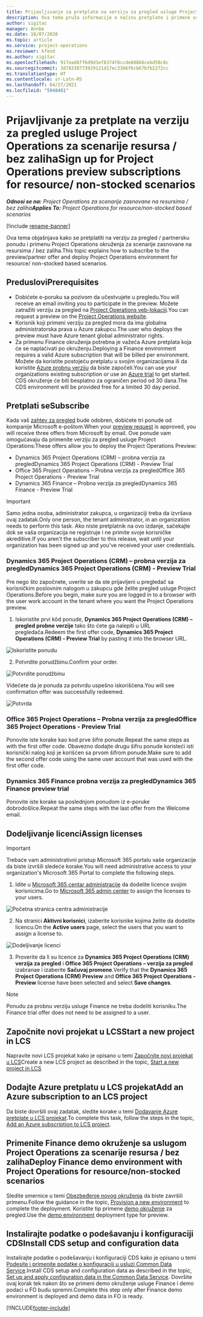 ```yaml
---
title: Prijavljivanje za pretplate na verziju za pregled usluge Project Operations za scenarije resursa / bez zaliha
description: Ova tema pruža informacije o načinu pretplate i primene usluge Project Operations za scenarije zasnovane na resursima / bez zaliha.
author: sigitac
manager: Annbe
ms.date: 10/07/2020
ms.topic: article
ms.service: project-operations
ms.reviewer: kfend
ms.author: sigitac
ms.openlocfilehash: 917ead8ff6d9d3ef8374f8ccde608b6cebd50c8c
ms.sourcegitcommit: 3d78338773929121d17ec3386f6cb67bfb2272cc
ms.translationtype: HT
ms.contentlocale: sr-Latn-RS
ms.lasthandoff: 04/27/2021
ms.locfileid: "5948481"
---
```

# <a name="sign-up-for-project-operations-preview-subscriptions-for-resource-non-stocked-scenarios"></a><span data-ttu-id="ef790-103">Prijavljivanje za pretplate na verziju za pregled usluge Project Operations za scenarije resursa / bez zaliha</span><span class="sxs-lookup"><span data-stu-id="ef790-103">Sign up for Project Operations preview subscriptions for resource/ non-stocked scenarios</span></span>

<span data-ttu-id="ef790-104">_**Odnosi se na:** Project Operations za scenarije zasnovane na resursima / bez zaliha_</span><span class="sxs-lookup"><span data-stu-id="ef790-104">_**Applies To:** Project Operations for resource/non-stocked based scenarios_</span></span>

[!include [rename-banner](~/includes/cc-data-platform-banner.md)]

<span data-ttu-id="ef790-105">Ova tema objašnjava kako se pretplatiti na verziju za pregled / partnersku ponudu i primenu Project Operations okruženja za scenarije zasnovane na resursima / bez zaliha.</span><span class="sxs-lookup"><span data-stu-id="ef790-105">This topic explains how to subscribe to the preview/partner offer and deploy Project Operations environment for resource/ non-stocked based scenarios.</span></span>

## <a name="prerequisites"></a><span data-ttu-id="ef790-106">Preduslovi</span><span class="sxs-lookup"><span data-stu-id="ef790-106">Prerequisites</span></span>

- <span data-ttu-id="ef790-107">Dobićete e-poruku sa pozivom da učestvujete u pregledu.</span><span class="sxs-lookup"><span data-stu-id="ef790-107">You will receive an email inviting you to participate in the preview.</span></span> <span data-ttu-id="ef790-108">Možete zatražiti verziju za pregled na [Project Operations veb-lokaciji](https://dynamics.microsoft.com/en-us/project-operations/overview/).</span><span class="sxs-lookup"><span data-stu-id="ef790-108">You can request a preview on the [Project Operations website](https://dynamics.microsoft.com/en-us/project-operations/overview/).</span></span>
- <span data-ttu-id="ef790-109">Korisnik koji primeni verziju za pregled mora da ima globalna administratorska prava u Azure zakupcu.</span><span class="sxs-lookup"><span data-stu-id="ef790-109">The user who deploys the preview must have Azure tenant global administrator rights.</span></span>
- <span data-ttu-id="ef790-110">Za primenu Finance okruženja potrebna je važeća Azure pretplata koja će se naplaćivati po okruženju.</span><span class="sxs-lookup"><span data-stu-id="ef790-110">Deploying a Finance environment requires a valid Azure subscription that will be billed per environment.</span></span> <span data-ttu-id="ef790-111">Možete da koristite postojeću pretplatu u svojim organizacijama ili da koristite [Azure probnu verziju](https://azure.microsoft.com/en-us/free/) da biste započeli.</span><span class="sxs-lookup"><span data-stu-id="ef790-111">You can use your organizations existing subscription or use an [Azure trial](https://azure.microsoft.com/en-us/free/) to get started.</span></span> <span data-ttu-id="ef790-112">CDS okruženje će biti besplatno za ograničen period od 30 dana.</span><span class="sxs-lookup"><span data-stu-id="ef790-112">The CDS environment will be provided free for a limited 30 day period.</span></span>

## <a name="subscribe"></a><span data-ttu-id="ef790-113">Pretplati se</span><span class="sxs-lookup"><span data-stu-id="ef790-113">Subscribe</span></span>

<span data-ttu-id="ef790-114">Kada vaš [zahtev za pregled](https://forms.office.com/FormsPro/Pages/ResponsePage.aspx?id=v4j5cvGGr0GRqy180BHbR56j8lZs0FdAvwT75_WNFyxUMkRDV1NYQU5TNjE2VjhKOVBUNVg2R0s1NC4u) bude odobren, dobićete tri ponude od kompanije Microsoft e-poštom.</span><span class="sxs-lookup"><span data-stu-id="ef790-114">When your [preview request](https://forms.office.com/FormsPro/Pages/ResponsePage.aspx?id=v4j5cvGGr0GRqy180BHbR56j8lZs0FdAvwT75_WNFyxUMkRDV1NYQU5TNjE2VjhKOVBUNVg2R0s1NC4u) is approved, you will receive three offers from Microsoft by email.</span></span> <span data-ttu-id="ef790-115">Ove ponude vam omogućavaju da primenite verziju za pregled usluge Project Operations:</span><span class="sxs-lookup"><span data-stu-id="ef790-115">These offers allow you to deploy the Project Operations Preview:</span></span>

- <span data-ttu-id="ef790-116">Dynamics 365 Project Operations (CRM) – probna verzija za pregled</span><span class="sxs-lookup"><span data-stu-id="ef790-116">Dynamics 365 Project Operations (CRM) - Preview Trial</span></span>
- <span data-ttu-id="ef790-117">Office 365 Project Operations – Probna verzija za pregled</span><span class="sxs-lookup"><span data-stu-id="ef790-117">Office 365 Project Operations - Preview Trial</span></span>
- <span data-ttu-id="ef790-118">Dynamics 365 Finance – Probna verzija za pregled</span><span class="sxs-lookup"><span data-stu-id="ef790-118">Dynamics 365 Finance - Preview Trial</span></span>

> [!IMPORTANT]
> <span data-ttu-id="ef790-119">Samo jedna osoba, administrator zakupca, u organizaciji treba da izvršava ovaj zadatak.</span><span class="sxs-lookup"><span data-stu-id="ef790-119">Only one person, the tenant administrator, in an organization needs to perform this task.</span></span> <span data-ttu-id="ef790-120">Ako niste pretplatnik na ovo izdanje, sačekajte dok se vaša organizacija ne registruje i ne primite svoje korisničke akreditive.</span><span class="sxs-lookup"><span data-stu-id="ef790-120">If you aren't the subscriber to this release, wait until your organization has been signed up and you've received your user credentials.</span></span>

### <a name="dynamics-365-project-operations-crm---preview-trial"></a><span data-ttu-id="ef790-121">Dynamics 365 Project Operations (CRM) – probna verzija za pregled</span><span class="sxs-lookup"><span data-stu-id="ef790-121">Dynamics 365 Project Operations (CRM) - Preview Trial</span></span> 

<span data-ttu-id="ef790-122">Pre nego što započnete, uverite se da ste prijavljeni u pregledač sa korisničkim poslovnim nalogom u zakupcu gde želite pregled usluge Project Operations.</span><span class="sxs-lookup"><span data-stu-id="ef790-122">Before you begin, make sure you are logged in to a browser with the user work account in the tenant where you want the Project Operations preview.</span></span>

1. <span data-ttu-id="ef790-123">Iskoristite prvi kôd ponude, **Dynamics 365 Project Operations (CRM) – pregled probne verzije** tako što ćete ga nalepiti u URL pregledača.</span><span class="sxs-lookup"><span data-stu-id="ef790-123">Redeem the first offer code, **Dynamics 365 Project Operations (CRM) - Preview Trial** by pasting it into the browser URL.</span></span>

![Iskoristite ponudu](./media/16RedeemFirstOfferNew.png)

2. <span data-ttu-id="ef790-125">Potvrdite porudžbinu.</span><span class="sxs-lookup"><span data-stu-id="ef790-125">Confirm your order.</span></span>

![Potvrdite porudžbinu](./media/17ConfirmOrderNew.png)

<span data-ttu-id="ef790-127">Videćete da je ponuda za potvrdu uspešno iskorišćena.</span><span class="sxs-lookup"><span data-stu-id="ef790-127">You will see confirmation offer was successfully redeemed.</span></span>

![Potvrda](./media/18OrderConfirmationNew.png)

### <a name="office-365-project-operations---preview-trial"></a><span data-ttu-id="ef790-129">Office 365 Project Operations – Probna verzija za pregled</span><span class="sxs-lookup"><span data-stu-id="ef790-129">Office 365 Project Operations - Preview Trial</span></span>

<span data-ttu-id="ef790-130">Ponovite iste korake kao kod prve šifre ponude.</span><span class="sxs-lookup"><span data-stu-id="ef790-130">Repeat the same steps as with the first offer code.</span></span> <span data-ttu-id="ef790-131">Obavezno dodajte drugu šifru ponude koristeći isti korisnički nalog koji je korišćen sa prvom šifrom ponude.</span><span class="sxs-lookup"><span data-stu-id="ef790-131">Make sure to add the second offer code using the same user account that was used with the first offer code.</span></span>

### <a name="dynamics-365-finance-preview-trial"></a><span data-ttu-id="ef790-132">Dynamics 365 Finance probna verzija za pregled</span><span class="sxs-lookup"><span data-stu-id="ef790-132">Dynamics 365 Finance preview trial</span></span>

<span data-ttu-id="ef790-133">Ponovite iste korake sa poslednjom ponudom iz e-poruke dobrodošlice.</span><span class="sxs-lookup"><span data-stu-id="ef790-133">Repeat the same steps with the last offer from the Welcome email.</span></span>

## <a name="assign-licenses"></a><span data-ttu-id="ef790-134">Dodeljivanje licenci</span><span class="sxs-lookup"><span data-stu-id="ef790-134">Assign licenses</span></span>

> [!IMPORTANT]
> <span data-ttu-id="ef790-135">Trebaće vam administrativni pristup Microsoft 365 portalu vaše organizacije da biste izvršili sledeće korake.</span><span class="sxs-lookup"><span data-stu-id="ef790-135">You will need administrative access to your organization's Microsoft 365 Portal to complete the following steps.</span></span>

1. <span data-ttu-id="ef790-136">Idite u [Microsoft 365 centar administracije](https://portal.office.com/) da dodelite licence svojim korisnicima.</span><span class="sxs-lookup"><span data-stu-id="ef790-136">Go to [Microsoft 365 admin center](https://portal.office.com/) to assign the licenses to your users.</span></span>

![Početna stranica centra administracije](./media/14AdminPortal.png)

2. <span data-ttu-id="ef790-138">Na stranici **Aktivni korisnici**, izaberite korisnike kojima želite da dodelite licencu.</span><span class="sxs-lookup"><span data-stu-id="ef790-138">On the **Active users** page, select the users that you want to assign a license to.</span></span>

![Dodeljivanje licenci](./media/15AssignLicenses.png)

3. <span data-ttu-id="ef790-140">Proverite da li su licence za **Dynamics 365 Project Operations (CRM) verzija za pregled** i **Office 365 Project Operations – verzija za pregled** izabranae i izaberite **Sačuvaj promene**.</span><span class="sxs-lookup"><span data-stu-id="ef790-140">Verify that the **Dynamics 365 Project Operations (CRM) Preview** and **Office 365 Project Operations - Preview** license have been selected and select **Save changes**.</span></span>

> [!NOTE]
> <span data-ttu-id="ef790-141">Ponudu za probnu verziju usluge Finance ne treba dodeliti korisniku.</span><span class="sxs-lookup"><span data-stu-id="ef790-141">The Finance trial offer does not need to be assigned to a user.</span></span>

## <a name="start-a-new-project-in-lcs"></a><span data-ttu-id="ef790-142">Započnite novi projekat u LCS</span><span class="sxs-lookup"><span data-stu-id="ef790-142">Start a new project in LCS</span></span>

<span data-ttu-id="ef790-143">Napravite novi LCS projekat kako je opisano u temi [Započnite novi projekat u LCS](create-lcs-project.md)</span><span class="sxs-lookup"><span data-stu-id="ef790-143">Create a new LCS project as described in the topic, [Start a new project in LCS](create-lcs-project.md)</span></span>

## <a name="add-an-azure-subscription-to-an-lcs-project"></a><span data-ttu-id="ef790-144">Dodajte Azure pretplatu u LCS projekat</span><span class="sxs-lookup"><span data-stu-id="ef790-144">Add an Azure subscription to an LCS project</span></span>

<span data-ttu-id="ef790-145">Da biste dovršili ovaj zadatak, sledite korake u temi [Dodavanje Azure pretplate u LCS projekat](resource-add-azure-subscription-lcs-project.md).</span><span class="sxs-lookup"><span data-stu-id="ef790-145">To complete this task, follow the steps in the topic, [Add an Azure subscription to LCS project](resource-add-azure-subscription-lcs-project.md).</span></span>

## <a name="deploy-finance-demo-environment-with-project-operations-for-resourcenon-stocked-scenarios"></a><span data-ttu-id="ef790-146">Primenite Finance demo okruženje sa uslugom Project Operations za scenarije resursa / bez zaliha</span><span class="sxs-lookup"><span data-stu-id="ef790-146">Deploy Finance demo environment with Project Operations for resource/non-stocked scenarios</span></span>

<span data-ttu-id="ef790-147">Sledite smernice u temi [Obezbeđenje novog okruženja](resource-provision-new-environment.md) da biste završili primenu.</span><span class="sxs-lookup"><span data-stu-id="ef790-147">Follow the guidance in the topic, [Provision a new environment](resource-provision-new-environment.md) to complete the deployment.</span></span> <span data-ttu-id="ef790-148">Koristite tip primene [demo okruženje](/dynamics365/fin-ops-core/dev-itpro/deployment/deploy-demo-environment) za pregled.</span><span class="sxs-lookup"><span data-stu-id="ef790-148">Use the [demo environment](/dynamics365/fin-ops-core/dev-itpro/deployment/deploy-demo-environment) deployment type for preview.</span></span> 

## <a name="install-cds-setup-and-configuration-data"></a><span data-ttu-id="ef790-149">Instalirajte podatke o podešavanju i konfiguraciji CDS</span><span class="sxs-lookup"><span data-stu-id="ef790-149">Install CDS setup and configuration data</span></span>

<span data-ttu-id="ef790-150">Instalirajte podatke o podešavanju i konfiguraciji CDS kako je opisano u temi [Podesite i primenite podatke o konfiguraciji u usluzi Common Data Service](resource-apply-pro-setup-config-data.md).</span><span class="sxs-lookup"><span data-stu-id="ef790-150">Install CDS setup and configuration data as described in the topic, [Set up and apply configuration data in the Common Data Service](resource-apply-pro-setup-config-data.md).</span></span>
<span data-ttu-id="ef790-151">Dovršite ovaj korak tek nakon što se primeni demo okruženje usluge Finance i demo podaci u FO budu spremni.</span><span class="sxs-lookup"><span data-stu-id="ef790-151">Complete this step only after Finance demo environment is deployed and demo data in FO is ready.</span></span>


[!INCLUDE[footer-include](../includes/footer-banner.md)]